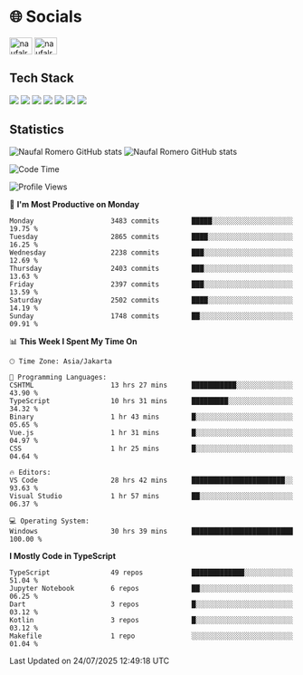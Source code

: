 <h1 align="">🌐 Socials</h1>
<p align="left">
<a href="https://linkedin.com/in/naufal-romero-putra-pratama-9ab816177/" target="blank"><img align="center" src="https://raw.githubusercontent.com/rahuldkjain/github-profile-readme-generator/master/src/images/icons/Social/linked-in-alt.svg" alt="naufalromero" height="30" width="40" /></a>
<a href="https://instagram.com/naufalromero" target="blank"><img align="center" src="https://raw.githubusercontent.com/rahuldkjain/github-profile-readme-generator/master/src/images/icons/Social/instagram.svg" alt="naufalromero" height="30" width="40" /></a>
</p>


<h2 align="">Tech Stack</h2>
<div align="">
  <img src="https://img.shields.io/badge/next.js-000000?style=for-the-badge&logo=nextdotjs&logoColor=white"/>
 <img src="https://img.shields.io/badge/typescript-%23007ACC.svg?style=for-the-badge&logo=typescript&logoColor=white"/>
 <img src="https://img.shields.io/badge/react-%2320232a.svg?style=for-the-badge&logo=react&logoColor=%2361DAFB"/>
 <img src="https://img.shields.io/badge/tailwindcss-%2338B2AC.svg?style=for-the-badge&logo=tailwind-css&logoColor=white"/>
 <img src="https://img.shields.io/badge/Prisma-3982CE?style=for-the-badge&logo=Prisma&logoColor=white"/>
 <img src="https://img.shields.io/badge/javascript-%23323330.svg?style=for-the-badge&logo=javascript&logoColor=%23F7DF1E"/>
 <img src="https://img.shields.io/badge/java-%23ED8B00.svg?style=for-the-badge&logo=openjdk&logoColor=white"/>
</div>


<h2 align="">Statistics</h2>
<div align="">
<img src="https://github-readme-stats-xi-nine-74.vercel.app/api?username=romves&show_icons=true&theme=tokyonight&include_all_commits=true&count_private=true" alt="Naufal Romero GitHub stats"/>
<img src="https://github-readme-stats-xi-nine-74.vercel.app/api/top-langs/?username=romves&theme=tokyonight&hide_border=false&include_all_commits=true&count_private=true&layout=compact" alt="Naufal Romero GitHub stats"/>
</div>

<!--START_SECTION:waka-->
![Code Time](http://img.shields.io/badge/Code%20Time-2%2C665%20hrs%2055%20mins-blue)

![Profile Views](http://img.shields.io/badge/Profile%20Views-0-blue)

📅 **I'm Most Productive on Monday** 

```text
Monday                   3483 commits        █████░░░░░░░░░░░░░░░░░░░░   19.75 % 
Tuesday                  2865 commits        ████░░░░░░░░░░░░░░░░░░░░░   16.25 % 
Wednesday                2238 commits        ███░░░░░░░░░░░░░░░░░░░░░░   12.69 % 
Thursday                 2403 commits        ███░░░░░░░░░░░░░░░░░░░░░░   13.63 % 
Friday                   2397 commits        ███░░░░░░░░░░░░░░░░░░░░░░   13.59 % 
Saturday                 2502 commits        ████░░░░░░░░░░░░░░░░░░░░░   14.19 % 
Sunday                   1748 commits        ██░░░░░░░░░░░░░░░░░░░░░░░   09.91 % 
```


📊 **This Week I Spent My Time On** 

```text
🕑︎ Time Zone: Asia/Jakarta

💬 Programming Languages: 
CSHTML                   13 hrs 27 mins      ███████████░░░░░░░░░░░░░░   43.90 % 
TypeScript               10 hrs 31 mins      █████████░░░░░░░░░░░░░░░░   34.32 % 
Binary                   1 hr 43 mins        █░░░░░░░░░░░░░░░░░░░░░░░░   05.65 % 
Vue.js                   1 hr 31 mins        █░░░░░░░░░░░░░░░░░░░░░░░░   04.97 % 
CSS                      1 hr 25 mins        █░░░░░░░░░░░░░░░░░░░░░░░░   04.64 % 

🔥 Editors: 
VS Code                  28 hrs 42 mins      ███████████████████████░░   93.63 % 
Visual Studio            1 hr 57 mins        ██░░░░░░░░░░░░░░░░░░░░░░░   06.37 % 

💻 Operating System: 
Windows                  30 hrs 39 mins      █████████████████████████   100.00 % 
```

**I Mostly Code in TypeScript** 

```text
TypeScript               49 repos            █████████████░░░░░░░░░░░░   51.04 % 
Jupyter Notebook         6 repos             ██░░░░░░░░░░░░░░░░░░░░░░░   06.25 % 
Dart                     3 repos             █░░░░░░░░░░░░░░░░░░░░░░░░   03.12 % 
Kotlin                   3 repos             █░░░░░░░░░░░░░░░░░░░░░░░░   03.12 % 
Makefile                 1 repo              ░░░░░░░░░░░░░░░░░░░░░░░░░   01.04 % 
```




 Last Updated on 24/07/2025 12:49:18 UTC
<!--END_SECTION:waka-->
